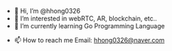 - 👋 Hi, I’m @hhong0326
- 👀 I’m interested in webRTC, AR, blockchain, etc..
- 🌱 I’m currently learning Go Programming Language
<!-- - 💞️ I’m looking to collaborate on ... -->
- 📫 How to reach me 
      Email: hhong0326@naver.com

<!---
hhong0326/hhong0326 is a ✨ special ✨ repository because its `README.md` (this file) appears on your GitHub profile.
You can click the Preview link to take a look at your changes.
--->
